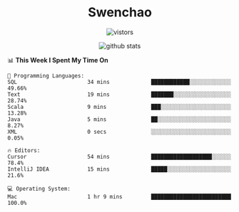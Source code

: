 <h1 align="center">Swenchao</h3>

<p align="center">
  <img src="https://visitor-badge.glitch.me/badge?page_id=Swenchao" alt="vistors" />
</p>

<p align="center">
  <img src="https://github-readme-stats.vercel.app/api?username=Swenchao&count_private=true&show_icons=true&theme=vue-dark&hide_title=true" alt="github stats" />
</p>

<!--START_SECTION:waka-->
📊 **This Week I Spent My Time On** 

```text
💬 Programming Languages: 
SQL                      34 mins             ████████████░░░░░░░░░░░░░   49.66% 
Text                     19 mins             ███████░░░░░░░░░░░░░░░░░░   28.74% 
Scala                    9 mins              ███░░░░░░░░░░░░░░░░░░░░░░   13.28% 
Java                     5 mins              ██░░░░░░░░░░░░░░░░░░░░░░░   8.27% 
XML                      0 secs              ░░░░░░░░░░░░░░░░░░░░░░░░░   0.05%

🔥 Editors: 
Cursor                   54 mins             ███████████████████░░░░░░   78.4% 
IntelliJ IDEA            15 mins             █████░░░░░░░░░░░░░░░░░░░░   21.6%

💻 Operating System: 
Mac                      1 hr 9 mins         █████████████████████████   100.0%

```


<!--END_SECTION:waka-->
